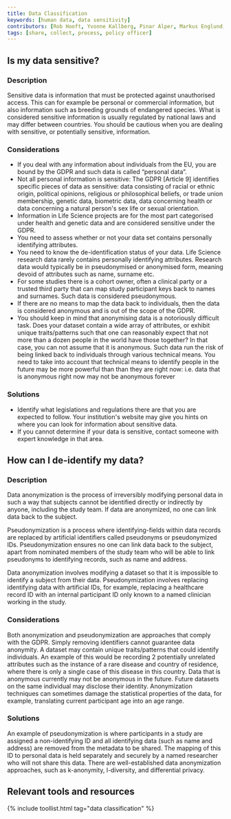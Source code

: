 ```yaml
---
title: Data Classification
keywords: [human data, data sensitivity]
contributors: [Rob Hooft, Yvonne Kallberg, Pinar Alper, Markus Englund, Thanasis Vergoulis, Robert Andrews]
tags: [share, collect, process, policy officer]
---
```


## Is my data sensitive?

### Description

Sensitive data is information that must be protected against unauthorised access. This can for example be personal or commercial information, but also information such as breeding grounds of endangered species. What is considered sensitive information is usually regulated by national laws and may differ between countries. You should be cautious when you are dealing with sensitive, or potentially sensitive, information.

### Considerations

* If you deal with any information about individuals from the EU, you are bound by the GDPR and such data is called “personal data”. 
* Not all personal information is sensitive: The GDPR [Article 9] identifies specific pieces of data as sensitive: data consisting of racial or ethnic origin, political opinions, religious or philosophical beliefs, or trade union membership, genetic data, biometric data, data concerning health or data concerning a natural person's sex life or sexual orientation.  
* Information in Life Science projects are for the most part categorised under health and genetic data and are considered sensitive under the GDPR.
* You need to assess whether or not your data set contains personally identifying attributes. 
* You need to know the de-identification status of your data. Life Science research data rarely contains personally identifying attributes. Research data would typically be in pseudonymised or anonymised form, meaning devoid of attributes such as name, surname etc. 
* For some studies there is a cohort owner, often a clinical party or a trusted third party that can map study participant keys back to names and surnames. Such data is considered pseudonymous. 
* If there are no means to map the data back to individuals, then the data is considered anonymous and is out of the scope of the GDPR. 
* You should keep in mind that anonymising data is a notoriously difficult task. Does your dataset contain a wide array of attributes, or exhibit unique traits/patterns such that one can reasonably expect that not more than a dozen people in the world have those together? In that case, you can not assume that it is anonymous. Such data run the risk of being linked back to individuals through various technical means. You need to take into account that technical means to identify people in the future may be more powerful than than they are right now: i.e. data that is anonymous right now may not be anonymous forever


### Solutions

* Identify what legislations and regulations there are that you are expected to follow. Your institution's website may give you hints on where you can look for information about sensitive data.
* If you cannot determine if your data is sensitive, contact someone with expert knowledge in that area.


## How can I de-identify my data?

### Description

Data anonymization is the process of irreversibly modifying personal data in such a way that subjects cannot be identified directly or indirectly by anyone, including the study team. If data are anonymized, no one can link data back to the subject.

Pseudonymization is a process where identifying-fields within data records are replaced by artificial identifiers called pseudonyms or pseudonymized IDs. Pseudonymization ensures no one can link data back to the subject, apart from nominated members of the study team who will be able to link pseudonyms to identifying records, such as name and address.

Data anonymization involves modifying a dataset so that it is impossible to identify a subject from their data. Pseudonymization involves replacing identifying data with artificial IDs, for example, replacing a healthcare record ID with an internal participant ID only known to a named clinician working in the study.

### Considerations

Both anonymization and pseudonymization are approaches that comply with the GDPR.
Simply removing identifiers cannot guarantee data anonymity. A dataset may contain unique traits/patterns that could identify individuals. An example of this would be recording 2 potentially unrelated attributes such as the instance of a rare disease and country of residence, where there is only a single case of this disease in this country.
Data that is anonymous currently may not be anonymous in the future. Future datasets on the same individual may disclose their identity.
Anonymization techniques can sometimes damage the statistical properties of the data, for example, translating current participant age into an age range.

### Solutions

An example of pseudonymization is where participants in a study are assigned a non-identifying ID and all identifying data (such as name and address) are removed from the metadata to be shared. The mapping of this ID to personal data is held separately and securely by a named researcher who will not share this data.
There are well-established data anonymization approaches, such as k-anonymity, l-diversity, and differential privacy.

## Relevant tools and resources

{% include toollist.html tag="data classification" %}  


